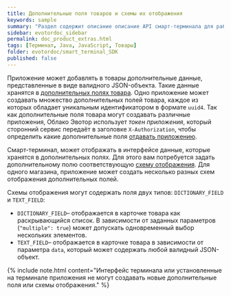 ```yaml
---
title: Дополнительные поля товаров и схемы их отображения
keywords: sample
summary: "Раздел содержит описание описание API смарт-терминала для работы со схемами и дополнительными полями товаров."
sidebar: evotordoc_sidebar
permalink: doc_product_extras.html
tags: [Терминал, Java, JavaScript, Товары]
folder: evotordoc/smart_terminal_SDK
published: false
---
```


Приложение может добавлять в товары дополнительные данные, представленные в виде валидного JSON-объекта. Такие данные хранятся в [дополнительных полях товара](https://api.evotor.ru/docs/#tag/Shemy-i-dopolnitelnye-polya-tovarov%2Fpaths%2F~1api.evotor.ru~1api~1v1~1inventories~1stores~1%7BstoreUuid%7D~1products~1extras%2Fpost). Одно приложение может создавать множество дополнительных полей товара, каждое из которых обладает уникальным идентификатором в формате `uuid4`.
Так как дополнительные поля товара могут создавать различные приложения, Облако Эвотор использует *токен приложения*, который сторонний сервис передаёт в заголовке `X-Authorization`, чтобы определить какие дополнительные поля [отдавать приложению](https://api.evotor.ru/docs/#tag/Shemy-i-dopolnitelnye-polya-tovarov%2Fpaths%2F~1api.evotor.ru~1api~1v1~1inventories~1stores~1%7BstoreUuid%7D~1products~1extras%2Fget).

Смарт-терминал, может отображать в интерфейсе данные, которые хранятся в дополнительных полях. Для этого вам потребуется задать дополнительному полю соответствующую [схему отображения](https://api.evotor.ru/docs/#tag/Shemy-i-dopolnitelnye-polya-tovarov%2Fpaths%2F~1api.evotor.ru~1api~1v1~1inventories~1stores~1%7BstoreUuid%7D~1products~1schemes%2Fpost). Для одного магазина, приложение может создать несколько разных схем отображения дополнительных полей.

Схемы отображения могут содержать поля двух типов: `DICTIONARY_FIELD` и `TEXT_FIELD`:
* `DICTIONARY_FIELD`– отображается в карточке товара как раскрывающийся список. В зависимости от заданных параметров (`"multiple": true`) может допускать одновременный выбор нескольких элементов.
* `TEXT_FIELD`– отображается в карточке товара в зависимости от параметра `data`, который может содержать любой валидный JSON-объект.

{% include note.html content="Интерфейс терминала или установленные на терминале приложения не могут создавать новые дополнительные поля или схемы отображения." %}

<!-- Любое приложение может создавать дополнительные поля товаров. Один товар может содержать дополнительные поля разных приложений, токен приложения определяет какое дополнительное поле передаётся в ответ на запрос. Дополнительные поля могут содержать любую информацию, представленную в виде валидного JSON-объекта.

Кроме дополнительных полей приложения могут создавать схемы. Смарт-терминал использует схемы для отображения данных в интерфейсе.

Методы для работы со схемами и дополнительными полями товаров в облаке описаны в [справочнике API](https://api.evotor.ru/docs/#tag/Shemy-i-dopolnitelnye-polya-tovarov).

### Java-приложение

Чтобы получить дополнительное поле товара используйте функцию:

`var productExtras = inventory.getProductExtras(productUID);`

, где:
`productUID`– идентификатор товара в формате uuid4.

Ответ приходит в виде строки, которую тербуется передать в функцию `JSON.parse()`. Ответ функции содержит:

* `productUuid` – идентификатор товара в формате uuid4.
* `fieldValue` - значения дополнительного поля. Используйте метод `extra.fieldValue` чтобы получить значение дополнительного поля.
* `uuid` - идентификатор значения дополнительного поля в формате uuid4.
* `fieldUuid` - идентификатор поля в схеме в формате uuid4.
* `name` - название поля поля в схеме в строковом формате. Используйте его вместе с `fieldUuid`.


Чтобы получить схему, в которой отображается дополнительное поле, используйте функцию:

`var fieldJson = inventory.getField(extra.fieldUuid);`

, где:
`fieldUuid` - идентификатор поля в схеме в формате uuid4.

Ответ приходит в виде строки, которую тербуется передать в функцию `JSON.parse()`. Ответ функции содержит:

* `uuid` - идентификатор поля в схеме, в формате uuid4.
* `name` - название поля в схеме.
* `title` - Заголок схемы, который отображается в интерфейсе.
* `type` - тип схемы: `TEXT_FIELD` (текстовое поле) или `DICTIONARY_FIELD` (справочник).

Текстовое поле может содержать поле `data` с валидным JSON-объектом.

Поле справочника может содержать:

* `multiple` – флажок (boolean) задаёт возможность выбора нескольких значений из списака;
* `items` - массив возможных значений справочника:
    * `value` – значение;
    * `title` – наименование значения в интерфейсе;
    * `data` - любой валидный JSON.

Вы можете добавить дополнительное поле если [подпишетесь на событие](./doc_integrated_app_points.html), например, `evo.receipt.beforeProductAdded`. В этом случае, чтобы добавить позицию в рамках определённого отдела магазина, используйте функицю:
`receipt.addPositionExtraDescription(fieldUuid: String, extraDescription: String)`

, где:
`fieldUuid` – идентификатор отдела в формате uuid4.
`description` – описание отдела, которое отображается в интерфейсе и чеке.

Чтобы продолжить работу приложения вызовите `pushNext()`, в противном случае смарт-терминал будет ожидать ответа от приложения.

> {% include note.html content="Если полученные дополнительные поля пустые сразу вызывайте `pushNext()`."%}

Если пользователю необходимо выбрать одно из нескольких значений дополнительных полей используйте:

``` java
var receipt = require('receiptControl');
var navigation = require('navigation');
var logger = require('logger');
var inventory = require('inventory');
var description = {
"dialogType" : "singleChoice", // Тип диалога с выбором. Сейчас поддерживается только singleChoice (единственный вариант).
"dialogTitle" : "Title",
"dialogList" : [], // Список отображаемых значений в строковом формате.
"dialogJsCallback" : // Скрипт, который вызывается по нажатию кнопки выбора какого-либо значения.
logger.log(pos); // Переменная pos.
jsonExtraItems = JSON.parse(jsonExtraItems);
jsonValueList = JSON.parse(jsonValueList);
jsonTitleList = JSON.parse(jsonTitleList);
receipt.addExtraReceiptData(JSON.stringify(jsonExtraItems[pos]));
receipt.addPositionExtraDescription(JSON.stringify(jsonValueList[pos]), jsonTitleList[pos]); // Передаёт значение, которое выбрал пользователь.
navigation.pushNext();,
"dialogJsCallbackParamName" : "pos", // Задаёт переменную, которая содержит выбор пользователя. В данном примере используется переменная pos.
"dialogJsCallbackValues" : { }// Содержит все параметры скрипта dialogJsCallback. Параметры заданы парами "ключ - значение".
};
var list = '[]';
var i, jsonDesc, jsonValueList, jsonTitleList, jsonExtraItems;
var appUuid = "test-app";
var code = "4";
var productUID; // Переменную достаточно объявить. Значение заполнится автоматически из товара, который добавлял пользователь.
function handleMoment(context, navigation) { // Функция обработки.
logger.log(receipt.getReceipt());
jsonDesc = JSON.parse(description);
jsonValueList = JSON.parse(list);
jsonTitleList = JSON.parse(list);
if(productUID == null)
{ // если идентификатор не нулевой, тогда используется logger.log("without product uuid"); navigation.pushNext(); return;
}
var productExtras = inventory.getProductExtras(productUID); // Получает дополнительные поля товара.
if (typeof productExtras[1] === 'undefined')
{ logger.log("productExtras is undefined"); navigation.pushNext(); return; }
logger.log(productExtras);
var extra = JSON.parse(productExtras[1]);
if (typeof extra === 'undefined')
{ logger.log("extra is undefined"); navigation.pushNext(); return; }
logger.log(extra);
logger.log(extra.fieldUuid);
var fieldJson = inventory.getField(extra.fieldUuid); // Получает схему поля.
var field = JSON.parse(fieldJson);
logger.log(field);
logger.log(field.type);
if (typeof field === 'undefined') {
logger.log("field undefined");
var data =
{ "value": extra.fieldValue, "data": extra.data }
;
logger.log(JSON.stringify(data));
receipt.addExtraReceiptData(JSON.stringify(data));
receipt.addPositionExtraText(positionUuid, JSON.stringify(extra.fieldValue));
navigation.pushNext();
}
else if (field.type == "DICTIONARY_FIELD"){ // Определяет тип поля. Если задан тип DICTIONARY_FIELD, требуется обработать содержимое.
logger.log("dictionary field");
jsonExtraItems = JSON.parse("[]");
logger.log(field.items);
for (i in field.items){// Обрабатывает значения поля DICTIONARY_FIELD и создаёт массивы названий и значений
var item = field.items[i];
logger.log("item: " + item);
jsonExtraItems.push(item);
logger.log("title: " + item.title);
logger.log("value: " + item.value);
jsonTitleList.push(item.title);// Наполняет значениями переменных.
jsonValueList.push(item.value);// Наполняет значениями переменных.
}
jsonDesc.dialogList = jsonTitleList; // Задаёт значение элементов списка dialogList, которые которые отображаются в интерфейсе.
jsonDesc.dialogJsCallbackValues.jsonExtraItems = JSON.stringify(jsonExtraItems); // Задаёт переменные, которые передаются dialogJsCallback
jsonDesc.dialogJsCallbackValues.jsonTitleList = JSON.stringify(jsonTitleList); // Задаёт переменные, которые передаются dialogJsCallback
jsonDesc.dialogJsCallbackValues.jsonValueList = JSON.stringify(jsonValueList); // Задаёт переменные, которые передаются dialogJsCallback
navigation.pushDialog(jsonDesc); // Объект, полученный из описания, после заполнения переменными.
} else
{ logger.log("not dictionary field"); navigation.pushNext(); }
}
```



Примечания:
1. Чтобы приложение webview могло делать запросы к облаку - нужно его хотя бы раз запустить из врезки на кассе (связано с получением токена от api кассы, с которым на уровне терминала подписываются запросы к Core; если запустить сразу с лаучерной иконки - Core ответит 403 из-за проблем с расшифровкой без токена)
2. Кнопка Оплатить может блокироваться если приложение собрано с неправильными интент-фильтрами
3. Чтобы получить значение экстра поля нужно 2 раза парсить:
var fieldValue = JSON.parse( JSON.parse( inventory.getProductExtras( receiptPositions[i].uuid)[0] ).fieldValue);
Как результата и в том и в другом случае, позиция должна быть добавлена addPositionExtraDescription под определенным отделом если он есть, и без отдела если его нет в чек, а затем попасть список позиций чека в интерфейсе набития чека. -->
